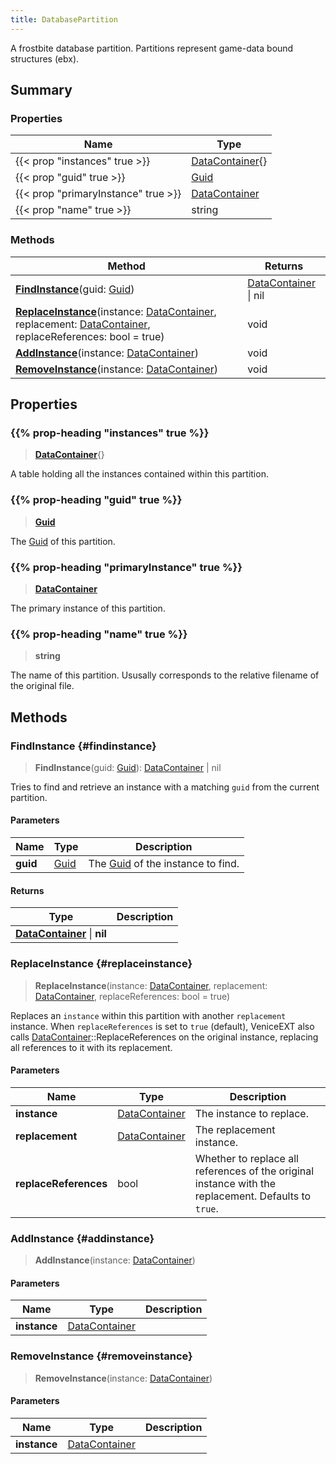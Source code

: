 ```yaml
---
title: DatabasePartition
---
```


A frostbite database partition. Partitions represent game-data bound structures (ebx).

## Summary

### Properties

| Name | Type |
| ---- | ---- |
| {{< prop "instances" true >}} | [DataContainer](/vext/ref/shared/type/datacontainer){} |
| {{< prop "guid" true >}} | [Guid](/vext/ref/shared/type/guid) |
| {{< prop "primaryInstance" true >}} | [DataContainer](/vext/ref/shared/type/datacontainer) |
| {{< prop "name" true >}} | string |

### Methods

| Method | Returns |
| ------ | ------- |
| **[FindInstance](#findinstance)**(guid: [Guid](/vext/ref/shared/type/guid)) | [DataContainer](/vext/ref/shared/type/datacontainer) \| nil |
| **[ReplaceInstance](#replaceinstance)**(instance: [DataContainer](/vext/ref/shared/type/datacontainer), replacement: [DataContainer](/vext/ref/shared/type/datacontainer), replaceReferences: bool = true) | void |
| **[AddInstance](#addinstance)**(instance: [DataContainer](/vext/ref/shared/type/datacontainer)) | void |
| **[RemoveInstance](#removeinstance)**(instance: [DataContainer](/vext/ref/shared/type/datacontainer)) | void |

## Properties

### {{% prop-heading "instances" true %}}

> **[DataContainer](/vext/ref/shared/type/datacontainer)**{}

A table holding all the instances contained within this partition.

### {{% prop-heading "guid" true %}}

> **[Guid](/vext/ref/shared/type/guid)**

The [Guid](/vext/ref/shared/type/guid) of this partition.

### {{% prop-heading "primaryInstance" true %}}

> **[DataContainer](/vext/ref/shared/type/datacontainer)**

The primary instance of this partition.

### {{% prop-heading "name" true %}}

> **string**

The name of this partition. Ususally corresponds to the relative filename of the original file.

## Methods

### FindInstance {#findinstance}

> **FindInstance**(guid: [Guid](/vext/ref/shared/type/guid)): [DataContainer](/vext/ref/shared/type/datacontainer) \| nil

Tries to find and retrieve an instance with a matching `guid` from the current partition.

#### Parameters

| Name | Type | Description |
| ---- | ---- | ----------- |
| **guid** | [Guid](/vext/ref/shared/type/guid) | The [Guid](/vext/ref/shared/type/guid) of the instance to find. |

#### Returns

| Type | Description |
| ---- | ----------- |
| **[DataContainer](/vext/ref/shared/type/datacontainer)** \| **nil** |  |

### ReplaceInstance {#replaceinstance}

> **ReplaceInstance**(instance: [DataContainer](/vext/ref/shared/type/datacontainer), replacement: [DataContainer](/vext/ref/shared/type/datacontainer), replaceReferences: bool = true)

Replaces an `instance` within this partition with another `replacement` instance. When `replaceReferences` is set to `true` (default), VeniceEXT also calls [DataContainer](/vext/ref/shared/type/datacontainer)::ReplaceReferences on the original instance, replacing all references to it with its replacement.

#### Parameters

| Name | Type | Description |
| ---- | ---- | ----------- |
| **instance** | [DataContainer](/vext/ref/shared/type/datacontainer) | The instance to replace. |
| **replacement** | [DataContainer](/vext/ref/shared/type/datacontainer) | The replacement instance. |
| **replaceReferences** | bool | Whether to replace all references of the original instance with the replacement. Defaults to `true`. |

### AddInstance {#addinstance}

> **AddInstance**(instance: [DataContainer](/vext/ref/shared/type/datacontainer))

#### Parameters

| Name | Type | Description |
| ---- | ---- | ----------- |
| **instance** | [DataContainer](/vext/ref/shared/type/datacontainer) |  |

### RemoveInstance {#removeinstance}

> **RemoveInstance**(instance: [DataContainer](/vext/ref/shared/type/datacontainer))

#### Parameters

| Name | Type | Description |
| ---- | ---- | ----------- |
| **instance** | [DataContainer](/vext/ref/shared/type/datacontainer) |  |

